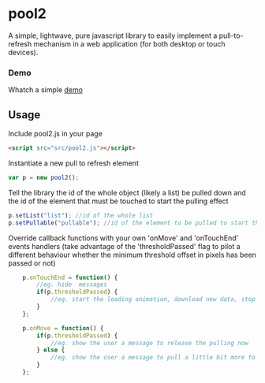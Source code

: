 # pool2

A simple, lightwave, pure javascript library to easily implement a pull-to-refresh mechanism in a web application (for both desktop or touch devices). 


### Demo
Whatch a simple <a href='https://github.com/marco-gagliardi/pool2/blob/master/demo.html'>demo</a>

## Usage

Include pool2.js in your page

```html
<script src="src/pool2.js"></script>
```

Instantiate a new pull to refresh element
```javascript
var p = new pool2();
```
Tell the library the id of the whole object (likely a list) be pulled down and the id of the element that must be touched to start the pulling effect 
```javascript
p.setList("list"); //id of the whole list
p.setPullable("pullable"); //id of the element to be pulled to start the effect
```
Override callback functions with your own 'onMove' and 'onTouchEnd' events handlers (take advantage of the 'thresholdPassed' flag to pilot a different behaviour whether the minimum threshold offset in pixels has been passed or not)
```javascript
    p.onTouchEnd = function() {
        //eg. hide  messages  
        if(p.thresholdPassed) {
            //eg. start the loading animation, download new data, stop the loading animation
        }
    };

    p.onMove = function() {
        if(p.thresholdPassed) {
            //eg. show the user a message to release the pulling now
        } else {
            //eg. show the user a message to pull a little bit more to reach the threshold
        }
    };
```
